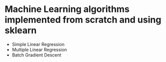 # Machine Learning algorithms implemented from scratch and using sklearn

- Simple Linear Regression
- Multiple Linear Regression
- Batch Gradient Descent
